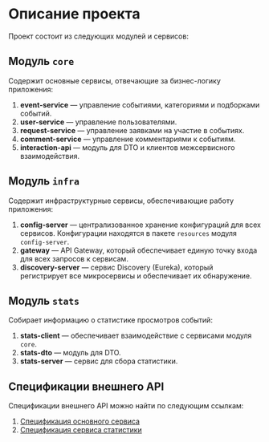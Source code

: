 # Описание проекта

Проект состоит из следующих модулей и сервисов:

## Модуль `core`
Содержит основные сервисы, отвечающие за бизнес-логику приложения:

1. **event-service** — управление событиями, категориями и подборками событий.
2. **user-service** — управление пользователями.
3. **request-service** — управление заявками на участие в событиях.
4. **comment-service** — управление комментариями к событиям.
5. **interaction-api** — модуль для DTO и клиентов межсервисного взаимодействия.

## Модуль `infra`
Содержит инфраструктурные сервисы, обеспечивающие работу приложения:

1. **config-server** — централизованное хранение конфигураций для всех сервисов. Конфигурации находятся в пакете `resources` модуля `config-server`.
2. **gateway** — API Gateway, который обеспечивает единую точку входа для всех запросов к сервисам.
3. **discovery-server** — сервис Discovery (Eureka), который регистрирует все микросервисы и обеспечивает их обнаружение.

## Модуль `stats`
Собирает информацию о статистике просмотров событий:

1. **stats-client** — обеспечивает взаимодействие с сервисами модуля `core`.
2. **stats-dto** — модуль для DTO.
3. **stats-server** — сервис для сбора статистики.

## Спецификации внешнего API
Спецификации внешнего API можно найти по следующим ссылкам:
1. [Спецификация основного сервиса](https://github.com/jim5lives/java-plus-graduation/blob/microservices/ewm-main-service-spec.json)
2. [Спецификация сервиса статистики](https://github.com/jim5lives/java-plus-graduation/blob/microservices/ewm-stats-service-spec.json)